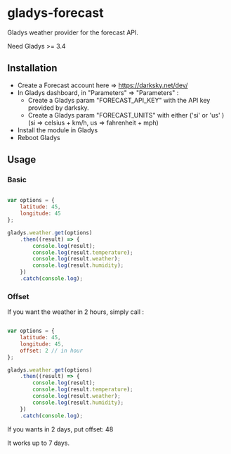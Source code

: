 gladys-forecast
=======================

Gladys weather provider for the forecast API.

Need Gladys >= 3.4

## Installation

- Create a Forecast account here => https://darksky.net/dev/
- In Gladys dashboard, in "Parameters" => "Parameters" :
    - Create a Gladys param "FORECAST_API_KEY" with the API key provided by darksky.
    - Create a Gladys param "FORECAST_UNITS" with either ('si' or 'us' ) (si => celsius + km/h, us => fahrenheit + mph)
- Install the module in Gladys
- Reboot Gladys

## Usage

### Basic

```javascript

var options = {
    latitude: 45,
    longitude: 45
};

gladys.weather.get(options)
    .then((result) => {
        console.log(result);
        console.log(result.temperature);
        console.log(result.weather);
        console.log(result.humidity);
    })
    .catch(console.log);
```

### Offset

If you want the weather in 2 hours, simply call :

```javascript

var options = {
    latitude: 45,
    longitude: 45,
    offset: 2 // in hour
};

gladys.weather.get(options)
    .then((result) => {
        console.log(result);
        console.log(result.temperature);
        console.log(result.weather);
        console.log(result.humidity);
    })
    .catch(console.log);
```

If you wants in 2 days, put offset: 48

It works up to 7 days.